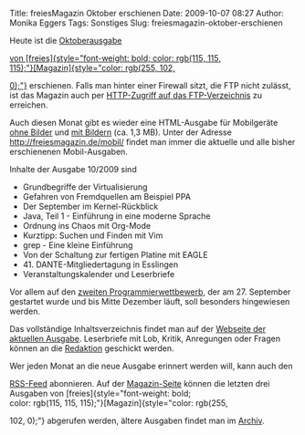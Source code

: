 Title: freiesMagazin Oktober erschienen
Date: 2009-10-07 08:27
Author: Monika Eggers
Tags: Sonstiges
Slug: freiesmagazin-oktober-erschienen

Heute ist die
<a href="ftp://ftp.freiesmagazin.de/2009/freiesMagazin-2009-10.pdf">Oktoberausgabe  

von
[freies]{style="font-weight: bold; color: rgb(115, 115,<br />115);"}[Magazin]{style="color: rgb(255, 102,<br /></p><p>0);"}</a>
erschienen. Falls man hinter einer Firewall sitzt, die FTP nicht
zulässt, ist das Magazin auch per [HTTP-Zugriff auf das
FTP-Verzeichnis](http://www.freiesmagazin.de/ftp/2009/freiesMagazin-2009-10.pdf)
zu erreichen.


Auch diesen Monat gibt es wieder eine HTML-Ausgabe für Mobilgeräte [ohne
Bilder](http://freiesmagazin.de/mobil/freiesMagazin-2009-10.html) und
[mit
Bildern](http://freiesmagazin.de/mobil/freiesMagazin-2009-10-bilder.html)
(ca. 1,3 MB). Unter der Adresse <http://freiesmagazin.de/mobil/> findet
man immer die aktuelle und alle bisher erschienenen Mobil-Ausgaben.


<!--break--><!--break-->

Inhalte der Ausgabe 10/2009 sind


-   Grundbegriffe der Virtualisierung
-   Gefahren von Fremdquellen am Beispiel PPA
-   Der September im Kernel-Rückblick
-   Java, Teil 1 - Einführung in eine moderne Sprache
-   Ordnung ins Chaos mit Org-Mode
-   Kurztipp: Suchen und Finden mit Vim
-   grep - Eine kleine Einführung
-   Von der Schaltung zur fertigen Platine mit EAGLE
-   41\. DANTE-Mitgliedertagung in Esslingen
-   Veranstaltungskalender und Leserbriefe


Vor allem auf den [zweiten
Programmierwettbewerb](http://www.freiesmagazin.de/20090927-zweiter-programmierwettbewerb-gestartet),
der am 27. September gestartet wurde und bis Mitte Dezember läuft, soll
besonders hingewiesen werden.


Das vollständige Inhaltsverzeichnis findet man auf der [Webseite der
aktuellen Ausgabe](http://www.freiesmagazin.de/freiesMagazin-2009-10).
Leserbriefe mit Lob, Kritik, Anregungen oder Fragen können an die
[Redaktion](http://www.freiesmagazin.de/kontakt) geschickt werden.


Wer jeden Monat an die neue Ausgabe erinnert werden will, kann auch den  

[RSS-Feed](http://www.freiesmagazin.de/rss.xml) abonnieren. Auf der
[Magazin-Seite](http://www.freiesmagazin.de/magazin) können die letzten
drei Ausgaben von
[freies]{style="font-weight: bold;<br />color: rgb(115, 115, 115);"}[Magazin]{style="color: rgb(255,<br /></p><p>102, 0);"}
abgerufen werden, ältere Ausgaben findet man im
[Archiv](http://www.freiesmagazin.de/archiv).



